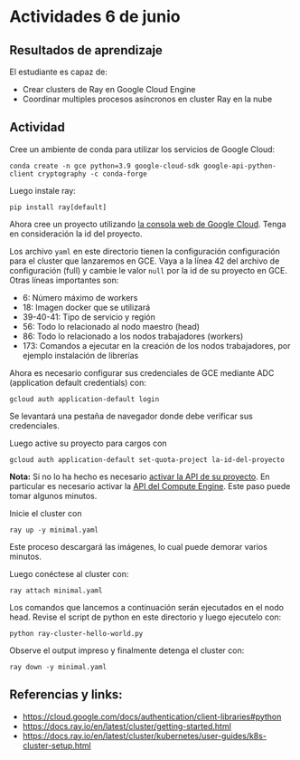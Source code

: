 # Actividades 6 de junio

## Resultados de aprendizaje

El estudiante es capaz de:

- Crear clusters de Ray en Google Cloud Engine
- Coordinar multiples procesos asíncronos en cluster Ray en la nube

## Actividad

Cree un ambiente de conda para utilizar los servicios de Google Cloud:

    conda create -n gce python=3.9 google-cloud-sdk google-api-python-client cryptography -c conda-forge

Luego instale ray:

    pip install ray[default]


Ahora cree un proyecto utilizando [la consola web de Google Cloud](https://console.cloud.google.com). Tenga en consideración la id del proyecto.

Los archivo `yaml` en este directorio tienen la configuración configuración para el cluster que lanzaremos en GCE. Vaya a la línea 42 del archivo de configuración (full) y cambie le valor `null` por la id de su proyecto en GCE. Otras líneas importantes son:

- 6: Número máximo de workers
- 18: Imagen docker que se utilizará
- 39-40-41: Tipo de servicio y región
- 56: Todo lo relacionado al nodo maestro (head)
- 86: Todo lo relacionado a los nodos trabajadores (workers)
- 173: Comandos a ejecutar en la creación de los nodos trabajadores, por ejemplo instalación de librerías

Ahora es necesario configurar sus credenciales de GCE mediante ADC (application default credentials) con:

    gcloud auth application-default login

Se levantará una pestaña de navegador donde debe verificar sus credenciales.

Luego active su proyecto para cargos con

    gcloud auth application-default set-quota-project la-id-del-proyecto

**Nota:** Si no lo ha hecho es necesario [activar la API de su proyecto](https://console.cloud.google.com/apis/api/iam.googleapis.com/). En particular es necesario activar la [API del Compute Engine](https://console.cloud.google.com/apis/library/compute.googleapis.com). Este paso puede tomar algunos minutos.

Inicie el cluster con 

    ray up -y minimal.yaml

Este proceso descargará las imágenes, lo cual puede demorar varios minutos.

Luego conéctese al cluster con:

    ray attach minimal.yaml

Los comandos que lancemos a continuación serán ejecutados en el nodo head. Revise el script de python en este directorio y luego ejecutelo con:

    python ray-cluster-hello-world.py

Observe el output impreso y finalmente detenga el cluster con:

    ray down -y minimal.yaml

## Referencias y links:

- https://cloud.google.com/docs/authentication/client-libraries#python
- https://docs.ray.io/en/latest/cluster/getting-started.html
- https://docs.ray.io/en/latest/cluster/kubernetes/user-guides/k8s-cluster-setup.html

